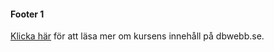 #### Footer 1

[Klicka här](https://dbwebb.se/kurser/design-v2) för att läsa mer om kursens innehåll på dbwebb.se.
